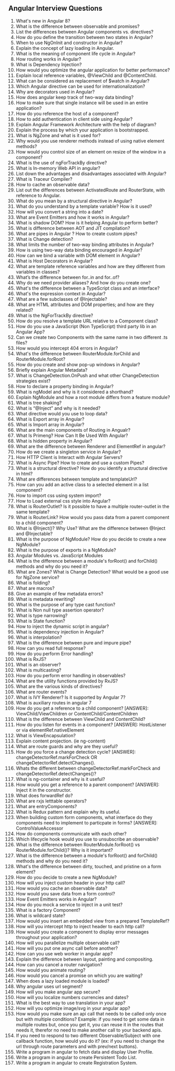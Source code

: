 ## Angular Interview Questions

1. What's new in Angular 8?
1. What is the difference between observable and promises?
1. List the differences between Angular  components vs. directives?
1. How do you define the transition between two states in Angular?
1. When to use NgOnInit and constructor in Angular?
1. Explain the concept of lazy loading in Angular.
1. What is the meaning of component life cycle in Angular?
1. How routing works in Angular?
1. What is Dependency Injection?
1. How would you optimize the angular  application for better performance?
1. Explain local reference variables, @ViewChild and @ContentChild.
1. What can be considered as replacement of $watch in Angular?
1. Which Angular  directive can be used for internationalization?
1. Why are decorators used in Angular?
1. How does angular  keep track of two-way data binding?
1. How to make sure that single instance will be used in an entire application? 
1. How do you reference the host of a component? 
1. How to add authentication in client side using Angular? 
1. Explain Angular Framework Architecture with the help of diagram?  
1. Explain the process by which your application is bootstrapped. 
1. What is NgZone and what is it used for?
1. Why would you use renderer methods instead of using native element methods? 
1. How would you control size of an element on resize of the window in a component? 
1. What is the use of ngForTrackBy directive? 
1. What is In-memory Web API in angular?
1. List down the advantages and disadvantages associated with Angular? 
1. What is Traceur Compiler? 
1. How to cache an observable data? 
1. List out the differences between ActivatedRoute and RouterState, with reference to Angular.
1. What do you mean by a structural directive in Angular? 
1. What do you understand by a template variable? How is it used? 
1. How will you convert a string into a date? 
1. What are Event Emitters and how it works in Angular? 
1. What is shadow DOM? How is it helping Angular  to perform better? 
1. What is difference between AOT and JIT compilation? 
1. What are pipes in Angular ? How to create custom pipes? 
1. What is Change detection? 
1. What limits the number of two-way binding attributes in Angular? 
1. How is using two-way data binding encouraged in Angular? 
1. How can we bind a variable with DOM element in Angular? 
1. What is Host Decorators in Angular?  
1. What are template reference variables and how are they different from variables in classes? 
1. What’s the difference between for..in and for..of? 
1. Why do we need provider aliases? And how do you create one? 
1. What's the difference between a TypeScript class and an interface? 
1. What's the expression context in Angular? 
1. What are a few subclasses of @Injectable? 
1. What are HTML attributes and DOM properties; and how are they related? 
1. What is the NgForTrackBy directive? 
1. How do you resolve a template URL relative to a Component class? 
1. How do you use a JavaScript (Non TypeScript) third party lib in an Angular App? 
1. Can we create two Components with the same name in two different .ts files? 
1. How would you intercept 404 errors in Angular? 
1. What's the difference between RouterModule.forChild and RouterModule.forRoot? 
1. How do you create and show pop-up windows in Angular?  
1. Briefly explain Angular  Metadata? 
1. What is ChangeDetection.OnPush and what other ChangeDetection strategies exist?
1. How to declare a property binding in Angular?
1. What is ngModel and why is it considered a shorthand? 
1. Explain NgModule and how a root module differs from a feature module?
1. What is tree shaking? 
1. What is “@Inject” and why is it needed? 
1. What directive would you use to loop data? 
1. What is Export array in Angular? 
1. What is Import array in Angular? 
1. What are the main components of Routing in Angualr? 
1. What Is Primeng? How Can It Be Used With Angular? 
1. What is hidden property in Angular? 
1. What are the difference between Renderer and ElementRef in angular?  
1. How do we create a singleton service in Angular? 
1. How HTTP Client is Interact with Angular  Servers? 
1. What is Async Pipe? How to create and use a custom Pipes?
1. What is a structural directive? How do you identify a structural directive in html? 
1. What are differences between template and templateUrl? 
1. How can you add an active class to a selected element in a list component? 
1. How to import css using system import? 
1. How to Load external css style into Angular? 
1. What is RouterOutlet? Is it possible to have a multiple router-outlet in the same template? 
1. What is RouterLink? How would you pass data from a parent component to a child component? 
1. What is @Inject()? Why Use? What are the difference between @Inject and @Injectable? 
1. What is the purpose of NgModule? How do you decide to create a new NgModule? 
1. What is the purpose of exports in a NgModule? 
1. Angular  Modules vs. JavaScript Modules 
1. What is the difference between a module's forRoot() and forChild() methods and why do you need it? 
1. What are Zones? What is Change Detection? What would be a good use for NgZone service?
1. What is folding?
1. What are macros?
1. Give an example of few metadata errors?
1. What is metadata rewriting?
1. What is the purpose of any type cast function?
1. What is Non null type assertion operator?
1. What is type narrowing?
1. What is State function?
1. How to inject the dynamic script in angular?
1. What is dependency injection in Angular?
1. What is interpolation?
1. What is the difference between pure and impure pipe?
1. How can you read full response?
1. How do you perform Error handling?
1. What is RxJS?
1. What is an observer?
1. What is multicasting?
1. How do you perform error handling in observables?
1. What are the utility functions provided by RxJS?
1. What are the various kinds of directives?
1. What are router events?
1. What is IVY Renderer? Is it supported by Angular 7?
1. What is auxiliary routes in angular 7
1. How do you get a reference to a child component? [ANSWER]: ViewChild/ViewChildren or ContentChild/ContentChildren
1. What is the difference between ViewChild and ContentChild?
1. How do you listen for events in a component? [ANSWER]: HostListener or via elementRef.nativeElement
1. What is ViewEncapsulation?
1. Explain content projection. (ie ng-content)
1. What are route guards and why are they useful?
1. How do you force a change detection cycle? [ANSWER]: changeDetectorRef.markForCheck OR changeDetectorRef.detectChanges().
1. Whats the different between changeDetectorRef.markForCheck and changeDetectorRef.detectChanges()?
1. What is ng-container and why is it useful?
1. How would you get a reference to a parent component? [ANSWER]: Inject it in the constructor.
1. What does forwardRef do?
1. What are rxjs letttable operators?
1. What are entryComponents?
1. What is Redux pattern and explain why its useful.
1. When building custom form components, what interface do they components need to implement to particpate in forms? [ANSWER]: ControlValueAccessor
1. How do components communicate with each other?
1. Which lifecycle hook would you use to unsubscribe an observable?
1. What is the difference between RouterModule.forRoot() vs RouterModule.forChild()? Why is it important?
1. What is the difference between a module's forRoot() and forChild() methods and why do you need it?
1. What's the difference between dirty, touched, and pristine on a form element?
1. How do you decide to create a new NgModule?
1. How will you inject custom header in your http call?
1. How would you cache an observable data?
1. How would you save data from a form control?
1. How Event Emitters works in Angular?
1. How do you mock a service to inject in a unit test?
1. What is a factory Component?
1. What is wildcard state?
1. How would you insert an embedded view from a prepared TemplateRef?
1. How will you intercept http to inject header to each http call?
1. How would you create a component to display error messages throughout your application?
1. How will you parallelize multiple observable call?
1. How will you put one async call before another?
1. How can you use web worker in angular app?
1. Explain the difference between layout, painting and compositing.
1. How can you cancel a router navigation?
1. How would you animate routing?
1. How would you cancel a promise on which you are waiting?
1. When does a lazy loaded module is loaded?
1. Why angular uses url segment?
1. How will you make angular app secure?
1. How will you localize numbers currencies and dates?
1. What is the best way to use translation in your app?
1. How will you optimize image/svg in your angular app?
1. How would you make sure an api call that needs to be called only once but with multiple conditions? Example: if you need to get some data in multiple routes but, once you get it, you can reuse it in the routes that needs it, therefor no need to make another call to your backend apis.
1. If you need to respond to two different Observable/Subject with one callback function, how would you do it? (ex: if you need to change the url through route parameters and with prev/next buttons).
1. Write a program in angular to fetch data and display User Profile.
1. Write a program in angular to create Persistent Todo List.
1. Write a program in angular to create Registration System.

